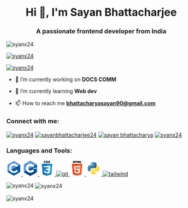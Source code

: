 <h1 align="center">Hi 👋, I'm Sayan Bhattacharjee</h1>
<h3 align="center">A passionate frontend developer from India</h3>

<p align="left"> <img src="https://komarev.com/ghpvc/?username=syanx24&label=Profile%20views&color=0e75b6&style=flat" alt="syanx24" /> </p>

<p align="left"> <a href="https://github.com/ryo-ma/github-profile-trophy"><img src="https://github-profile-trophy.vercel.app/?username=syanx24" alt="syanx24" /></a> </p>

<p align="left"> <a href="https://twitter.com/syanx24" target="blank"><img src="https://img.shields.io/twitter/follow/syanx24?logo=twitter&style=for-the-badge" alt="syanx24" /></a> </p>

- 🔭 I’m currently working on **DOCS COMM**

- 🌱 I’m currently learning **Web dev**

- 📫 How to reach me **bhattacharyasayan90@gmail.com**

<h3 align="left">Connect with me:</h3>
<p align="left">
<a href="https://twitter.com/syanx24" target="blank"><img align="center" src="https://raw.githubusercontent.com/rahuldkjain/github-profile-readme-generator/master/src/images/icons/Social/twitter.svg" alt="syanx24" height="30" width="40" /></a>
<a href="https://linkedin.com/in/sayanbhattacharjee24" target="blank"><img align="center" src="https://raw.githubusercontent.com/rahuldkjain/github-profile-readme-generator/master/src/images/icons/Social/linked-in-alt.svg" alt="sayanbhattacharjee24" height="30" width="40" /></a>
<a href="https://fb.com/sayan bhattacharya" target="blank"><img align="center" src="https://raw.githubusercontent.com/rahuldkjain/github-profile-readme-generator/master/src/images/icons/Social/facebook.svg" alt="sayan bhattacharya" height="30" width="40" /></a>
<a href="https://instagram.com/syanx24" target="blank"><img align="center" src="https://raw.githubusercontent.com/rahuldkjain/github-profile-readme-generator/master/src/images/icons/Social/instagram.svg" alt="syanx24" height="30" width="40" /></a>
</p>

<h3 align="left">Languages and Tools:</h3>
<p align="left"> <a href="https://www.cprogramming.com/" target="_blank" rel="noreferrer"> <img src="https://raw.githubusercontent.com/devicons/devicon/master/icons/c/c-original.svg" alt="c" width="40" height="40"/> </a> <a href="https://www.w3schools.com/cpp/" target="_blank" rel="noreferrer"> <img src="https://raw.githubusercontent.com/devicons/devicon/master/icons/cplusplus/cplusplus-original.svg" alt="cplusplus" width="40" height="40"/> </a> <a href="https://www.w3schools.com/css/" target="_blank" rel="noreferrer"> <img src="https://raw.githubusercontent.com/devicons/devicon/master/icons/css3/css3-original-wordmark.svg" alt="css3" width="40" height="40"/> </a> <a href="https://git-scm.com/" target="_blank" rel="noreferrer"> <img src="https://www.vectorlogo.zone/logos/git-scm/git-scm-icon.svg" alt="git" width="40" height="40"/> </a> <a href="https://www.w3.org/html/" target="_blank" rel="noreferrer"> <img src="https://raw.githubusercontent.com/devicons/devicon/master/icons/html5/html5-original-wordmark.svg" alt="html5" width="40" height="40"/> </a> <a href="https://www.python.org" target="_blank" rel="noreferrer"> <img src="https://raw.githubusercontent.com/devicons/devicon/master/icons/python/python-original.svg" alt="python" width="40" height="40"/> </a> <a href="https://tailwindcss.com/" target="_blank" rel="noreferrer"> <img src="https://www.vectorlogo.zone/logos/tailwindcss/tailwindcss-icon.svg" alt="tailwind" width="40" height="40"/> </a> </p>

<p><img align="left" src="https://github-readme-stats.vercel.app/api/top-langs?username=syanx24&show_icons=true&locale=en&layout=compact" alt="syanx24" /></p>

<p>&nbsp;<img align="center" src="https://github-readme-stats.vercel.app/api?username=syanx24&show_icons=true&locale=en" alt="syanx24" /></p>

<p><img align="center" src="https://github-readme-streak-stats.herokuapp.com/?user=syanx24&" alt="syanx24" /></p>
